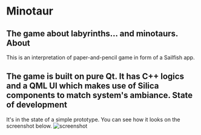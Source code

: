 # Minotaur
The game about labyrinths... and minotaurs.
About
-----
This is an interpretation of paper-and-pencil game in form of a Sailfish app.

The game is built on pure Qt. It has C++ logics and a QML UI which makes use of Silica components to match system's ambiance.
State of development
--------------------
It's in the state of a simple prototype. You can see how it looks on the screenshot below.
![screenshot](http://aldrog.github.io/harbour-minotaur/screenshot.png)
